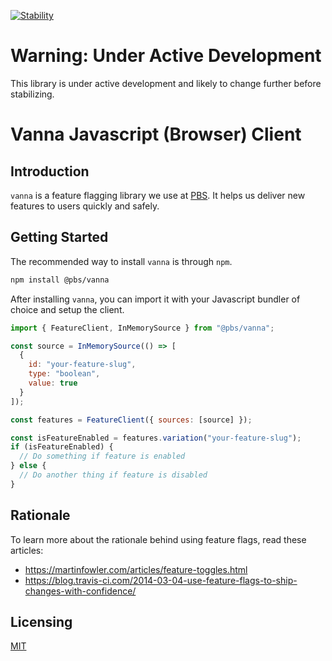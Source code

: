 [![Stability](https://img.shields.io/badge/Stability-Under%20Active%20Development-Red.svg)](https://github.com/pbs/vanna-js-client)

# Warning: Under Active Development

This library is under active development and likely to change further before
stabilizing.

# Vanna Javascript (Browser) Client

## Introduction

`vanna` is a feature flagging library we use at [PBS](http://pbs.org). It
helps us deliver new features to users quickly and safely.

## Getting Started

The recommended way to install `vanna` is through `npm`.

```sh
npm install @pbs/vanna
```

After installing `vanna`, you can import it with your Javascript bundler of
choice and setup the client.

```js
import { FeatureClient, InMemorySource } from "@pbs/vanna";

const source = InMemorySource(() => [
  {
    id: "your-feature-slug",
    type: "boolean",
    value: true
  }
]);

const features = FeatureClient({ sources: [source] });

const isFeatureEnabled = features.variation("your-feature-slug");
if (isFeatureEnabled) {
  // Do something if feature is enabled
} else {
  // Do another thing if feature is disabled
}
```

## Rationale

To learn more about the rationale behind using feature flags, read these
articles:

- https://martinfowler.com/articles/feature-toggles.html
- https://blog.travis-ci.com/2014-03-04-use-feature-flags-to-ship-changes-with-confidence/

## Licensing

[MIT](/LICENSE)
